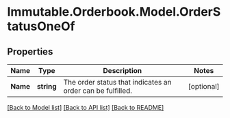 # Immutable.Orderbook.Model.OrderStatusOneOf

## Properties

 Name     | Type       | Description                                                | Notes      
----------|------------|------------------------------------------------------------|------------
 **Name** | **string** | The order status that indicates an order can be fulfilled. | [optional] 

[[Back to Model list]](../README.md#documentation-for-models) [[Back to API list]](../README.md#documentation-for-api-endpoints) [[Back to README]](../README.md)

